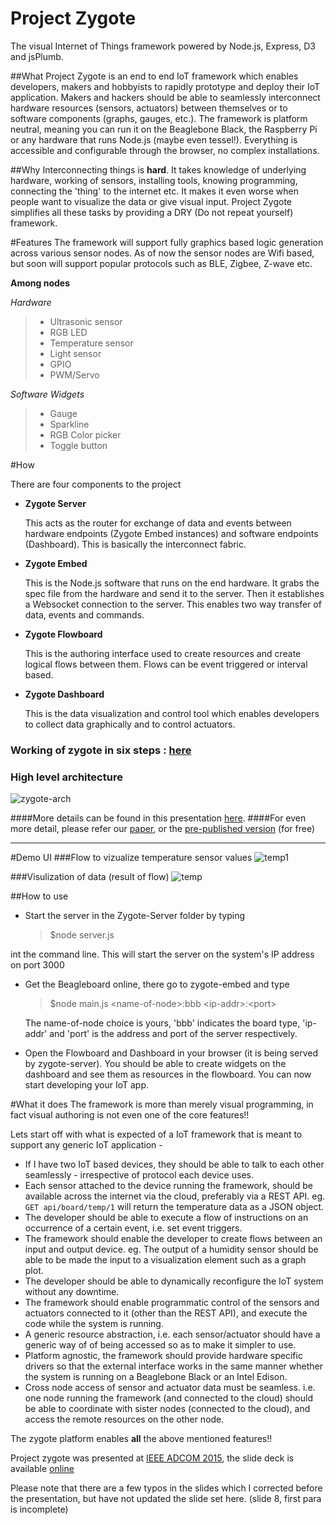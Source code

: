 Project Zygote
==============
The visual Internet of Things framework powered by Node.js, Express, D3 and jsPlumb.

##What
Project Zygote is an end to end IoT framework which enables developers, makers and hobbyists to rapidly prototype and deploy their IoT application. Makers and hackers should be able to seamlessly interconnect hardware resources (sensors, actuators) between themselves or to software components (graphs, gauges, etc.). The framework is platform neutral, meaning you can run it on the Beaglebone Black, the Raspberry Pi or any hardware that runs Node.js (maybe even tessel!). Everything is accessible and configurable through the browser, no complex installations. 

##Why
Interconnecting things is **hard**. It takes knowledge of underlying hardware, working of sensors, installing tools, knowing programming, connecting the 'thing' to the internet etc. It makes it even worse when people want to visualize the data or give visual input. Project Zygote simplifies all these tasks by providing a DRY (Do not repeat yourself) framework. 

#Features
The framework will support fully graphics based logic generation across various sensor nodes.
As of now the sensor nodes are Wifi based, but soon will support popular protocols such as BLE, Zigbee, Z-wave etc.

 **Among nodes**
 
 
 *Hardware*
>   * Ultrasonic sensor
>   * RGB LED
>   * Temperature sensor
>   * Light sensor
>   * GPIO
>   * PWM/Servo

*Software Widgets*
>   * Gauge
>   * Sparkline 
>   * RGB Color picker
>   * Toggle button
 

#How

There are four components to the project
  * **Zygote Server**
  
    This acts as the router for exchange of data and events between hardware endpoints (Zygote Embed instances) and software endpoints (Dashboard). This is basically the interconnect fabric.

  * **Zygote Embed**
  
    This is the Node.js software that runs on the end hardware. It grabs the spec file from the hardware and send it to the server. Then it establishes a Websocket connection to the server. This enables two way transfer of data, events and commands.

  * **Zygote Flowboard**
  
    This is the authoring interface used to create resources and create logical flows between them. Flows can be event triggered or interval based. 

  * **Zygote Dashboard**
  
    This is the data visualization and control tool which enables developers to collect data graphically and to control actuators.
    
### Working of zygote in six steps : [here](https://goo.gl/Z1VSN7)

### High level architecture

![zygote-arch](https://cloud.githubusercontent.com/assets/3639811/20110455/71570616-a60a-11e6-8c4f-bf7e02f81d0c.png)

####More details can be found in this presentation [here](https://goo.gl/CjXvXc).
####For even more detail, please refer our [paper](http://ieeexplore.ieee.org/document/7529813/), or the [pre-published version](https://drive.google.com/file/d/0B8Pib9n32qUvVEtkZlpGN21Mckk/view?usp=sharing) (for free)

---------

#Demo UI
###Flow to vizualize temperature sensor values
![temp1](https://cloud.githubusercontent.com/assets/3639811/7278090/0ea8a20a-e931-11e4-9516-f372c349fced.png)

###Visulization of data (result of flow)
![temp](https://cloud.githubusercontent.com/assets/3639811/7278081/089775f8-e931-11e4-9c50-61c19b1c99b2.png)

##How to use
* Start the server in the Zygote-Server folder by typing 
  > $node server.js
  
 int the command line. This will start the server on the system's IP address on port 3000
* Get the Beagleboard online, there go to zygote-embed and type 
 
  > $node main.js \<name-of-node\>:bbb   \<ip-addr\>:\<port\>
 
  The name-of-node choice is yours, 'bbb' indicates the board type, 'ip-addr' and 'port' is the address and port of the server respectively.
* Open the Flowboard and Dashboard in your browser (it is being served by zygote-server). You should be able to create widgets on the dashboard and see them as resources in the flowboard. You can now start developing your IoT app.


#What it  does
The framework is more than merely visual programming, in fact visual authoring is not even one of the core features!!

Lets start off with what is expected of a IoT framework that is meant to support any generic IoT application -
* If I have two IoT based devices, they should be able to talk to each other seamlessly - irrespective of protocol each device uses.
* Each sensor attached to the device running the framework, should be available across the internet via the cloud, preferably via a REST API. eg. ```GET api/board/temp/1``` will return the temperature data as a JSON object.
* The developer should be able to execute a flow of instructions on an occurrence of a certain event, i.e. set event triggers.
* The framework should enable the developer to create flows between an input and output device. eg. The output of a humidity sensor should be able to be made the input to a visualization element such as a graph plot.
* The developer should be able to dynamically reconfigure the IoT system without any downtime. 
* The framework should enable programmatic control of the sensors and actuators connected to it (other than the REST API), and execute the code while the system is running.
* A generic resource abstraction, i.e. each sensor/actuator should have a generic way of of being accessed so as to make it simpler to use.
* Platform agnostic, the framework should provide hardware specific drivers so that the external interface works in the same manner whether the system is running on a Beaglebone Black or an Intel Edison.
* Cross node access of sensor and actuator data must be seamless. i.e. one node running the framework (and connected to the cloud) should be able to coordinate with sister nodes (connected to the cloud), and access the remote resources on the other node.

The zygote platform enables **all** the above mentioned features!!

Project zygote was presented at [IEEE ADCOM 2015](http://accsindia.org/category/adcom/), the slide deck is available [online](https://raw.githubusercontent.com/wiki/kres/zygote/Zygote-ADCOM.pdf)

Please note that there are a few typos in the slides which I corrected before the presentation, but have not updated the slide set here. (slide 8, first para is incomplete)
